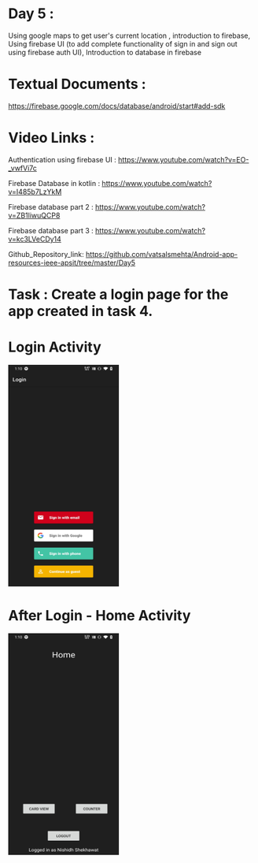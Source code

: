 # Day 5 :

Using google maps to get user's current location , introduction to firebase, Using firebase UI (to add complete functionality of sign in and sign out using firebase auth UI), Introduction to database in firebase

# Textual Documents :
 https://firebase.google.com/docs/database/android/start#add-sdk

# Video Links : 

Authentication using firebase UI :
https://www.youtube.com/watch?v=EO-_vwfVi7c  

Firebase Database in kotlin :
https://www.youtube.com/watch?v=I485b7LzYkM 

Firebase database part 2 :
https://www.youtube.com/watch?v=ZB1liwuQCP8

Firebase database part 3 : 
https://www.youtube.com/watch?v=kc3LVeCDy14 
        
Github_Repository_link: 
https://github.com/vatsalsmehta/Android-app-resources-ieee-apsit/tree/master/Day5

# Task  : Create a login page for the app created in task 4.

# Login Activity

<img src = "https://github.com/Nishidh25/IEEE-Coders-Week---App-dev/blob/master/Day%205/Screenshot_20200607-011015.jpg" width="225" height="450" />

# After Login - Home Activity

<img src = "https://github.com/Nishidh25/IEEE-Coders-Week---App-dev/blob/master/Day%205/Screenshot_20200607-011025.jpg" width="225" height="450" />
